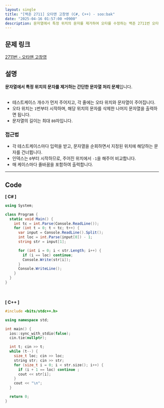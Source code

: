```yaml
---
layout: single
title: "[백준 2711] 오타맨 고창영 (C#, C++) - soo:bak"
date: "2025-04-16 01:57:00 +0900"
description: 문자열에서 특정 위치의 문자를 제거하여 오타를 수정하는 백준 2711번 오타맨 고창영 문제의 C# 및 C++ 풀이 및 해설
---
```


## 문제 링크
[2711번 - 오타맨 고창영](https://www.acmicpc.net/problem/2711)

## 설명
**문자열에서 특정 위치의 문자를 제거하는 간단한 문자열 처리 문제**입니다.<br>
<br>

- 테스트케이스 개수가 먼저 주어지고, 각 줄에는 오타 위치와 문자열이 주어집니다.<br>
- 오타 위치는 `1`번부터 시작하며, 해당 위치의 문자를 삭제한 나머지 문자열을 출력하면 됩니다.<br>
- 문자열의 길이는 최대 `80`자입니다.<br>

### 접근법
- 각 테스트케이스마다 입력을 받고, 문자열을 순회하면서 지정된 위치에 해당하는 문자를 건너뜁니다.<br>
- 인덱스는 `0`부터 시작하므로, 주어진 위치에서 `-1`을 해주어 비교합니다.<br>
- 매 케이스마다 줄바꿈을 포함하여 출력합니다.<br>

---

## Code
<b>[ C# ] </b>
<br>

```csharp
using System;

class Program {
  static void Main() {
    int tc = int.Parse(Console.ReadLine());
    for (int t = 0; t < tc; t++) {
      var input = Console.ReadLine().Split();
      int loc = int.Parse(input[0]) - 1;
      string str = input[1];

      for (int i = 0; i < str.Length; i++) {
        if (i == loc) continue;
        Console.Write(str[i]);
      }
      Console.WriteLine();
    }
  }
}
```

<br><br>
<b>[ C++ ] </b>
<br>

```cpp
#include <bits/stdc++.h>

using namespace std;

int main() {
  ios::sync_with_stdio(false);
  cin.tie(nullptr);

  int t; cin >> t;
  while (t--) {
    size_t loc; cin >> loc;
    string str; cin >> str;
    for (size_t i = 0; i < str.size(); i++) {
      if (i + 1 == loc) continue ;
      cout << str[i];
    }
    cout << "\n";
  }

  return 0;
}
```

